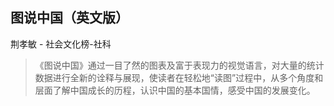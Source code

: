 ## 图说中国（英文版）

荆孝敏  -  社会文化榜-社科

> 《图说中国》通过一目了然的图表及富于表现力的视觉语言，对大量的统计数据进行全新的诠释与展现，使读者在轻松地“读图”过程中，从多个角度和层面了解中国成长的历程，认识中国的基本国情，感受中国的发展变化。
